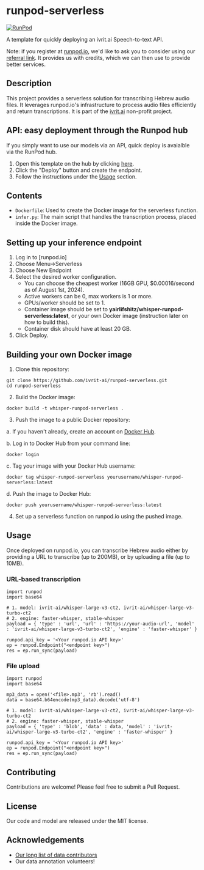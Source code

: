 # runpod-serverless

[![RunPod](https://api.runpod.io/badge/ivrit-ai/runpod-serverless)](https://www.runpod.io/console/hub/ivrit-ai/runpod-serverless)

A template for quickly deploying an ivrit.ai Speech-to-text API.

Note: if you register at [runpod.io](https://runpod.io), we'd like to ask you to consider using our [referral link](https://runpod.io/?ref=06octndf).
It provides us with credits, which we can then use to provide better services.

## Description

This project provides a serverless solution for transcribing Hebrew audio files. It leverages runpod.io's infrastructure to process audio files efficiently and return transcriptions.
It is part of the [ivrit.ai](https://ivrit.ai) non-profit project.

## API: easy deployment through the Runpod hub

If you simply want to use our models via an API, quick deploy is avaialble via the RunPod hub.

1. Open this template on the hub by clicking [here](https://www.runpod.io/console/hub/ivrit-ai/runpod-serverless).
2. Click the "Deploy" button and create the endpoint.
3. Follow the instructions under the [Usage](#usage) section.

## Contents

- `Dockerfile`: Used to create the Docker image for the serverless function.
- `infer.py`: The main script that handles the transcription process, placed inside the Docker image.

## Setting up your inference endpoint

1. Log in to [runpod.io]
2. Choose Menu->Serverless
3. Choose New Endpoint
4. Select the desired worker configuration.
   - You can choose the cheapest worker (16GB GPU, $0.00016/second as of August 1st, 2024).
   - Active workers can be 0, max workers is 1 or more.
   - GPUs/worker should be set to 1.
   - Container image should be set to **yairlifshitz/whisper-runpod-serverless:latest**, or your own Docker image (instruction later on how to build this).
   - Container disk should have at least 20 GB.
5. Click Deploy.

## Building your own Docker image

1. Clone this repository:

```
git clone https://github.com/ivrit-ai/runpod-serverless.git
cd runpod-serverless
```

2. Build the Docker image:

```
docker build -t whisper-runpod-serverless .
```

3. Push the image to a public Docker repository:

a. If you haven't already, create an account on [Docker Hub](https://hub.docker.com/).

b. Log in to Docker Hub from your command line:
   ```
   docker login
   ```

c. Tag your image with your Docker Hub username:
   ```
   docker tag whisper-runpod-serverless yourusername/whisper-runpod-serverless:latest
   ```

d. Push the image to Docker Hub:
   ```
   docker push yourusername/whisper-runpod-serverless:latest
   ```

4. Set up a serverless function on runpod.io using the pushed image.

## Usage

Once deployed on runpod.io, you can transcribe Hebrew audio either by providing a URL to transcribe (up to 200MB), or by uploading a file (up to 10MB).

### URL-based transcription

```
import runpod
import base64

# 1. model: ivrit-ai/whisper-large-v3-ct2, ivrit-ai/whisper-large-v3-turbo-ct2
# 2. engine: faster-whisper, stable-whisper
payload = { 'type' : 'url', 'url' : 'https://your-audio-url', 'model' : 'ivrit-ai/whisper-large-v3-turbo-ct2', 'engine' : 'faster-whisper' }

runpod.api_key = '<Your runpod.io API key>'
ep = runpod.Endpoint("<endpoint key>")
res = ep.run_sync(payload)
```

### File upload

```
import runpod
import base64

mp3_data = open('<file>.mp3', 'rb').read()
data = base64.b64encode(mp3_data).decode('utf-8')

# 1. model: ivrit-ai/whisper-large-v3-ct2, ivrit-ai/whisper-large-v3-turbo-ct2
# 2. engine: faster-whisper, stable-whisper
payload = { 'type' : 'blob', 'data' : data, 'model' : 'ivrit-ai/whisper-large-v3-turbo-ct2', 'engine' : 'faster-whisper' }

runpod.api_key = '<Your runpod.io API key>'
ep = runpod.Endpoint("<endpoint key>")
res = ep.run_sync(payload)
```

## Contributing

Contributions are welcome! Please feel free to submit a Pull Request.

## License

Our code and model are released under the MIT license.

## Acknowledgements

- [Our long list of data contributors](https://www.ivrit.ai/en/credits)
- Our data annotation volunteers!
